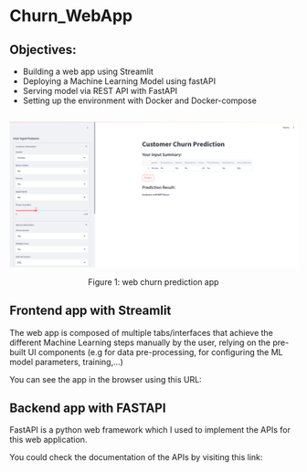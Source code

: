 # Churn_WebApp

## Objectives:

- Building a web app using Streamlit
- Deploying a Machine Learning Model using fastAPI
- Serving model via REST API with FastAPI
- Setting up the environment with Docker and Docker-compose

##

<div align="center">
    <img width="700" src="/images/WebAppChurn.png" alt="Material Bread logo">
    <p style="text-align: center;">Figure 1: web churn prediction app</p>   
</div>


## Frontend app with Streamlit

The web app is composed of multiple tabs/interfaces that achieve the different Machine Learning steps manually by the user, relying on the pre-built UI components (e.g for data pre-processing, for configuring the ML model parameters, training,...)

You can see the app in the browser using this URL: 
## Backend app with FASTAPI

FastAPI is a python web framework which I used to implement the APIs for this web application.

You could check the documentation of the APIs by visiting this link: 
